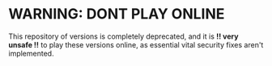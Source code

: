 # WARNING: DONT PLAY ONLINE
This repository of versions is completely deprecated, and it is **!! very unsafe !!** to play these versions online, as essential vital security fixes aren't implemented.
